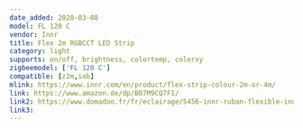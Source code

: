 ```yaml
---
date_added: 2020-03-08
model: FL 120 C
vendor: Innr
title: Flex 2m RGBCCT LED Strip
category: light
supports: on/off, brightness, colortemp, colorxy
zigbeemodel: ['FL 120 C']
compatible: [z2m,iob]
mlink: https://www.innr.com/en/product/flex-strip-colour-2m-or-4m/
link: https://www.amazon.de/dp/B07M9CQ7F1/
link2: https://www.domadoo.fr/fr/eclairage/5456-innr-ruban-flexible-indoor-couleur-2m-couleur-et-blanc-variable-2000k-a-6500k-8718781552718.html
link3: 
---
```


